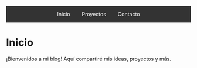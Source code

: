 <style>
.navbar {
  overflow: hidden;
  background-color: #333;
  position: sticky;
  top: 0;
  width: 100%;
  display: flex;
  justify-content: center;
  z-index: 1000;
}

.navbar a {
  float: left;
  display: block;
  color: white;
  text-align: center;
  padding: 14px 16px;
  text-decoration: none;
  transition: background-color 0.3s;
}

.navbar a:hover {
  background-color: #575757;
}
</style>

<div class="navbar">
  <a href="index.md">Inicio</a>
  <a href="proyectos.md">Proyectos</a>
  <a href="contacto.md">Contacto</a>
</div>

<div id="inicio">
  <h1>Inicio</h1>
  <p>¡Bienvenidos a mi blog! Aquí compartiré mis ideas, proyectos y más.</p>
</div>
